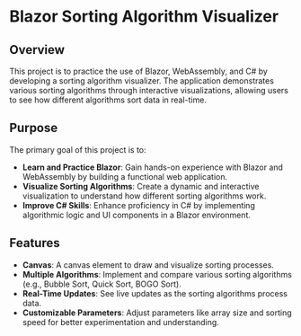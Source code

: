 # Blazor Sorting Algorithm Visualizer

## Overview

This project is to practice the use of Blazor, WebAssembly, and C# by developing a sorting algorithm visualizer. The application demonstrates various sorting algorithms through interactive visualizations, allowing users to see how different algorithms sort data in real-time.

## Purpose

The primary goal of this project is to:

- **Learn and Practice Blazor**: Gain hands-on experience with Blazor and WebAssembly by building a functional web application.
- **Visualize Sorting Algorithms**: Create a dynamic and interactive visualization to understand how different sorting algorithms work.
- **Improve C# Skills**: Enhance proficiency in C# by implementing algorithmic logic and UI components in a Blazor environment.

## Features

- **Canvas**: A canvas element to draw and visualize sorting processes.
- **Multiple Algorithms**: Implement and compare various sorting algorithms (e.g., Bubble Sort, Quick Sort, BOGO Sort).
- **Real-Time Updates**: See live updates as the sorting algorithms process data.
- **Customizable Parameters**: Adjust parameters like array size and sorting speed for better experimentation and understanding.
